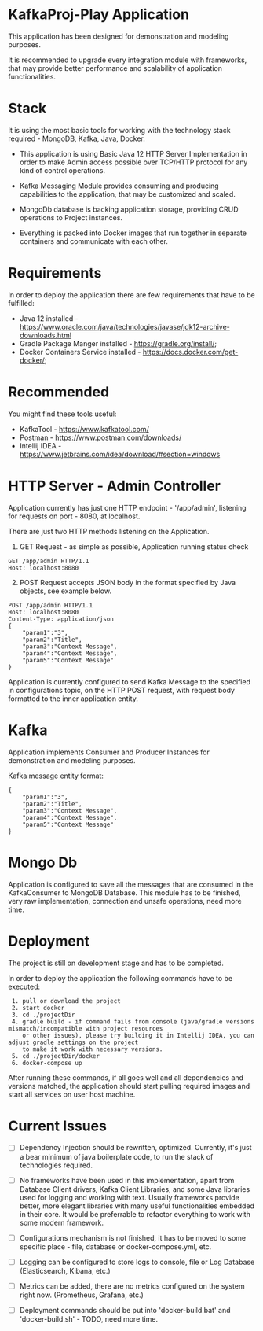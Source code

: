 # KafkaProj-Play Application


This application has been designed for demonstration and modeling purposes. 

It is recommended to upgrade every integration module with frameworks, 
that may provide better performance and scalability of application functionalities. 


# Stack


It is using the most basic tools for working with the technology stack required - MongoDB, Kafka, Java, Docker.

 * This application is using Basic Java 12 HTTP Server Implementation
in order to make Admin access possible over TCP/HTTP protocol for any kind of control operations. 
 
 * Kafka Messaging Module provides consuming and producing capabilities to the application, 
that may be customized and scaled.

 * MongoDb database is backing application storage, providing CRUD operations to Project instances.

 * Everything is packed into Docker images that run together in separate containers and communicate with each other.


# Requirements

In order to deploy the application there are few requirements that have to be fulfilled:

 * Java 12 installed - https://www.oracle.com/java/technologies/javase/jdk12-archive-downloads.html
 * Gradle Package Manger installed - https://gradle.org/install/;
 * Docker Containers Service installed - https://docs.docker.com/get-docker/;


# Recommended

You might find these tools useful:

 * KafkaTool - https://www.kafkatool.com/
 * Postman - https://www.postman.com/downloads/
 * Intellij IDEA - https://www.jetbrains.com/idea/download/#section=windows


# HTTP Server - Admin Controller

Application currently has just one HTTP endpoint - '/app/admin', 
listening for requests on port - 8080, at localhost.

There are just two HTTP methods listening on the Application.

1. GET Request - as simple as possible, Application running status check

```
GET /app/admin HTTP/1.1
Host: localhost:8080
```

2. POST Request accepts JSON body in the format specified by Java objects, see example below.

```
POST /app/admin HTTP/1.1
Host: localhost:8080
Content-Type: application/json
{
    "param1":"3",
    "param2":"Title",
    "param3":"Context Message",
    "param4":"Context Message",
    "param5":"Context Message"
}
```

Application is currently configured to send Kafka Message to the specified in configurations topic, 
on the HTTP POST request, with request body formatted to the inner application entity.


# Kafka

Application implements Consumer and Producer Instances for demonstration and modeling purposes. 

Kafka message entity format: 

```
{
    "param1":"3",
    "param2":"Title",
    "param3":"Context Message",
    "param4":"Context Message",
    "param5":"Context Message"
}
```


# Mongo Db

Application is configured to save all the messages that are consumed in the KafkaConsumer to MongoDB Database.
This module has to be finished, very raw implementation, connection and unsafe operations, need more time.


# Deployment

The project is still on development stage and has to be completed.

In order to deploy the application the following commands have to be executed: 
 
``` 
 1. pull or download the project
 2. start docker
 3. cd ./projectDir
 4. gradle build - if command fails from console (java/gradle versions mismatch/incompatible with project resources 
    or other issues), please try building it in Intellij IDEA, you can adjust gradle settings on the project
    to make it work with necessary versions.
 5. cd ./projectDir/docker
 6. docker-compose up
``` 

 After running these commands, if all goes well and all dependencies and versions matched, 
 the application should start pulling required images and start all services on user host machine.  
 

# Current Issues
 
 - [ ] Dependency Injection should be rewritten, optimized. Currently, it's just a bear minimum of java boilerplate code, 
 to run the stack of technologies required. 
 
 - [ ] No frameworks have been used in this implementation, apart from Database Client drivers, Kafka Client Libraries, 
 and some Java libraries used for logging and working with text. Usually frameworks provide better, 
 more elegant libraries with many useful functionalities embedded in their core.
 It would be preferrable to refactor everything to work with some modern framework.

 - [ ] Configurations mechanism is not finished, it has to be moved to some specific place - file, database or docker-compose.yml, etc. 
  
 - [ ] Logging can be configured to store logs to console, file or Log Database (Elasticsearch, Kibana, etc.)
 
 - [ ] Metrics can be added, there are no metrics configured on the system right now. (Prometheus, Grafana, etc.)
 
 - [ ] Deployment commands should be put into 'docker-build.bat' and 'docker-build.sh' - TODO, need more time.
